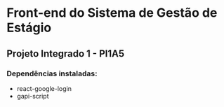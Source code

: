 ﻿# Front-end do Sistema de Gestão de Estágio 

## Projeto Integrado 1 - PI1A5

### Dependências instaladas:
- react-google-login
- gapi-script
